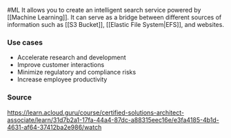 #ML 
It allows you to create an intelligent search service powered by [[Machine Learning]].
It can serve as a bridge between different sources of information such as [[S3 Bucket]], [[Elastic File System|EFS]], and websites.

### Use cases
* Accelerate research and development
* Improve customer interactions
* Minimize regulatory and compliance risks
* Increase employee productivity
### Source
https://learn.acloud.guru/course/certified-solutions-architect-associate/learn/31d7b2a1-17fa-44a4-87dc-a88315eec16e/e3fa4185-4b1d-4631-af64-37412ba2e986/watch